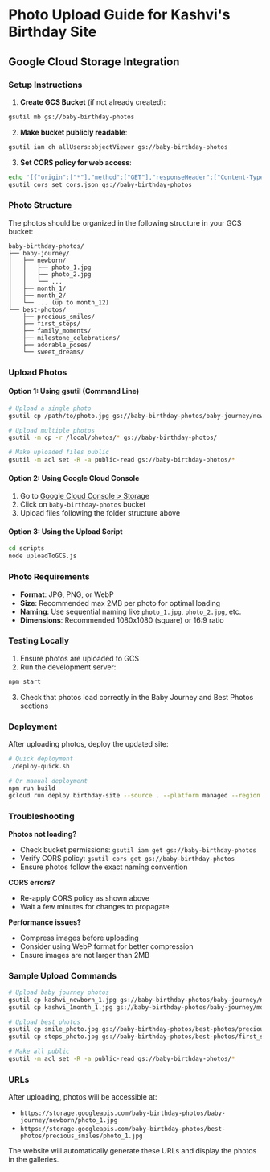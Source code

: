 # Photo Upload Guide for Kashvi's Birthday Site

## Google Cloud Storage Integration

### Setup Instructions

1. **Create GCS Bucket** (if not already created):
```bash
gsutil mb gs://baby-birthday-photos
```

2. **Make bucket publicly readable**:
```bash
gsutil iam ch allUsers:objectViewer gs://baby-birthday-photos
```

3. **Set CORS policy for web access**:
```bash
echo '[{"origin":["*"],"method":["GET"],"responseHeader":["Content-Type"],"maxAgeSeconds":3600}]' > cors.json
gsutil cors set cors.json gs://baby-birthday-photos
```

### Photo Structure

The photos should be organized in the following structure in your GCS bucket:

```
baby-birthday-photos/
├── baby-journey/
│   ├── newborn/
│   │   ├── photo_1.jpg
│   │   ├── photo_2.jpg
│   │   └── ...
│   ├── month_1/
│   ├── month_2/
│   └── ... (up to month_12)
└── best-photos/
    ├── precious_smiles/
    ├── first_steps/
    ├── family_moments/
    ├── milestone_celebrations/
    ├── adorable_poses/
    └── sweet_dreams/
```

### Upload Photos

#### Option 1: Using gsutil (Command Line)
```bash
# Upload a single photo
gsutil cp /path/to/photo.jpg gs://baby-birthday-photos/baby-journey/newborn/photo_1.jpg

# Upload multiple photos
gsutil -m cp -r /local/photos/* gs://baby-birthday-photos/

# Make uploaded files public
gsutil -m acl set -R -a public-read gs://baby-birthday-photos/*
```

#### Option 2: Using Google Cloud Console
1. Go to [Google Cloud Console > Storage](https://console.cloud.google.com/storage)
2. Click on `baby-birthday-photos` bucket
3. Upload files following the folder structure above

#### Option 3: Using the Upload Script
```bash
cd scripts
node uploadToGCS.js
```

### Photo Requirements

- **Format**: JPG, PNG, or WebP
- **Size**: Recommended max 2MB per photo for optimal loading
- **Naming**: Use sequential naming like `photo_1.jpg`, `photo_2.jpg`, etc.
- **Dimensions**: Recommended 1080x1080 (square) or 16:9 ratio

### Testing Locally

1. Ensure photos are uploaded to GCS
2. Run the development server:
```bash
npm start
```
3. Check that photos load correctly in the Baby Journey and Best Photos sections

### Deployment

After uploading photos, deploy the updated site:
```bash
# Quick deployment
./deploy-quick.sh

# Or manual deployment
npm run build
gcloud run deploy birthday-site --source . --platform managed --region us-central1 --allow-unauthenticated
```

### Troubleshooting

**Photos not loading?**
- Check bucket permissions: `gsutil iam get gs://baby-birthday-photos`
- Verify CORS policy: `gsutil cors get gs://baby-birthday-photos`
- Ensure photos follow the exact naming convention

**CORS errors?**
- Re-apply CORS policy as shown above
- Wait a few minutes for changes to propagate

**Performance issues?**
- Compress images before uploading
- Consider using WebP format for better compression
- Ensure images are not larger than 2MB

### Sample Upload Commands

```bash
# Upload baby journey photos
gsutil cp kashvi_newborn_1.jpg gs://baby-birthday-photos/baby-journey/newborn/photo_1.jpg
gsutil cp kashvi_1month_1.jpg gs://baby-birthday-photos/baby-journey/month_1/photo_1.jpg

# Upload best photos
gsutil cp smile_photo.jpg gs://baby-birthday-photos/best-photos/precious_smiles/photo_1.jpg
gsutil cp steps_photo.jpg gs://baby-birthday-photos/best-photos/first_steps/photo_1.jpg

# Make all public
gsutil -m acl set -R -a public-read gs://baby-birthday-photos/*
```

### URLs

After uploading, photos will be accessible at:
- `https://storage.googleapis.com/baby-birthday-photos/baby-journey/newborn/photo_1.jpg`
- `https://storage.googleapis.com/baby-birthday-photos/best-photos/precious_smiles/photo_1.jpg`

The website will automatically generate these URLs and display the photos in the galleries.
